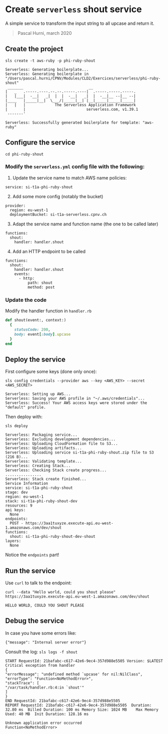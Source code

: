 # Create `serverless` shout service

A simple service to transform the input string to all upcase and return it.

> Pascal Hurni, march 2020

## Create the project

`sls create -t aws-ruby -p phi-ruby-shout`

```
Serverless: Generating boilerplate...
Serverless: Generating boilerplate in "/Users/pascal.hurni/CPNV/Modules/CLD2/Exercices/serverless/phi-ruby-shout"
 _______                             __
|   _   .-----.----.--.--.-----.----|  .-----.-----.-----.
|   |___|  -__|   _|  |  |  -__|   _|  |  -__|__ --|__ --|
|____   |_____|__|  \___/|_____|__| |__|_____|_____|_____|
|   |   |             The Serverless Application Framework
|       |                           serverless.com, v1.39.1
 -------'

Serverless: Successfully generated boilerplate for template: "aws-ruby"
```

## Configure the service

`cd phi-ruby-shout`

### Modify the `serverless.yml` config file with the following:

1. Update the service name to match AWS name policies:

```
service: si-t1a-phi-ruby-shout
```

2. Add some more config (notably the bucket)

```
provider:
  region: eu-west-1
  deploymentBucket: si-t1a-serverless.cpnv.ch
```

3. Adapt the service name and function name (the one to be called later)

```
functions:
  shout:
    handler: handler.shout
```

4. Add an HTTP endpoint to be called

```
functions:
  shout:
    handler: handler.shout
    events:
      - http:
          path: shout
          method: post
```


### Update the code

Modify the handler function in `handler.rb`

```ruby
def shout(event:, context:)
  {
    statusCode: 200,
    body: event[:body].upcase
  }
end
```


## Deploy the service

First configure some keys (done only once):

`sls config credentials --provider aws --key <AWS_KEY> --secret <AWS_SECRET>`

```
Serverless: Setting up AWS...
Serverless: Saving your AWS profile in "~/.aws/credentials"...
Serverless: Success! Your AWS access keys were stored under the "default" profile.
```

Then deploy with:

`sls deploy`

```
Serverless: Packaging service...
Serverless: Excluding development dependencies...
Serverless: Uploading CloudFormation file to S3...
Serverless: Uploading artifacts...
Serverless: Uploading service si-t1a-phi-ruby-shout.zip file to S3 (216 B)...
Serverless: Validating template...
Serverless: Creating Stack...
Serverless: Checking Stack create progress...
................
Serverless: Stack create finished...
Service Information
service: si-t1a-phi-ruby-shout
stage: dev
region: eu-west-1
stack: si-t1a-phi-ruby-shout-dev
resources: 9
api keys:
  None
endpoints:
  POST - https://3aa1tuxyze.execute-api.eu-west-1.amazonaws.com/dev/shout
functions:
  shout: si-t1a-phi-ruby-shout-dev-shout
layers:
  None
```

Notice the `endpoints` part!

## Run the service

Use `curl` to talk to the endpoint:

`curl --data "Hello world, could you shout please" https://3aa1tuxyze.execute-api.eu-west-1.amazonaws.com/dev/shout`

```
HELLO WORLD, COULD YOU SHOUT PLEASE
```

## Debug the service

In case you have some errors like:

`{"message": "Internal server error"}`

Consult the log: `sls logs -f shout`

```
START RequestId: 21bafabc-c617-42e6-9ec4-357d988e5505 Version: $LATEST
Critical exception from handler
{
"errorMessage": "undefined method `upcase' for nil:NilClass",
"errorType": "Function<NoMethodError>",
"stackTrace": [
"/var/task/handler.rb:4:in `shout'"
]
}
END RequestId: 21bafabc-c617-42e6-9ec4-357d988e5505
REPORT RequestId: 21bafabc-c617-42e6-9ec4-357d988e5505	Duration: 32.80 ms	Billed Duration: 100 ms	Memory Size: 1024 MB	Max Memory Used: 40 MB	Init Duration: 128.16 ms

Unknown application error occurred
Function<NoMethodError>
```


